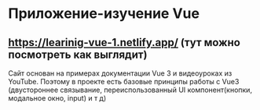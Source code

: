 ﻿# Приложение-изучение Vue
## https://learinig-vue-1.netlify.app/ (тут можно посмотреть как выглядит)

Сайт основан на примерах документации Vue 3 и видеоуроках из YouTube. Поэтому в проекте есть базовые принципы работы с Vue3 (двустороннее связывание, переиспользованный UI компонент(кнопки, модальное окно, input) и т д)
